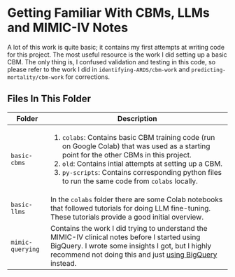 # Getting Familiar With CBMs, LLMs and MIMIC-IV Notes

A lot of this work is quite basic; it contains my first attempts at writing code for this project. The most useful resource is the work I did setting up a basic CBM. The only thing is, I confused validation and testing in this code, so please refer to the work I did in `identifying-ARDS/cbm-work` and `predicting-mortality/cbm-work` for corrections.

## Files In This Folder
| Folder | Description |
| --------------- | --------------- |
| `basic-cbms`| <ol><li>`colabs`: Contains basic CBM training code (run on Google Colab) that was used as a starting point for the other CBMs in this project.</li><li>`old`: Contains intial attempts at setting up a CBM.</li><li>`py-scripts`: Contains corresponding python files to run the same code from `colabs` locally.</li></ol> |
| `basic-llms` | In the `colabs` folder there are some Colab notebooks that followed tutorials for doing LLM fine-tuning. These tutorials provide a good initial overview. |
| `mimic-querying`| Contains the work I did trying to understand the MIMIC-IV clinical notes before I started using BigQuery. I wrote some insights I got, but I highly recommend not doing this and just [using BigQuery](https://github.com/anish-narain/final-year-project/tree/main/resources#2-mimic-resources) instead. |

